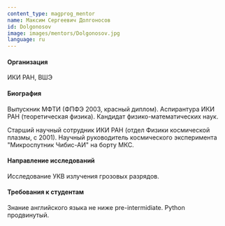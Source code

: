 ```yaml
---
content_type: magprog_mentor
name: Максим Сергеевич Долгоносов
id: Dolgonosov
image: images/mentors/Dolgonosov.jpg
language: ru
---
```


#### Организация
ИКИ РАН, ВШЭ

#### Биография

Выпускник МФТИ (ФПФЭ 2003, красный диплом). Аспирантура ИКИ РАН (теоретическая физика). Кандидат физико-математических наук. 

Старший научный сотрудник ИКИ РАН (отдел Физики космической плазмы, с 2001). Научный руководитель космического эксперимента "Микроспутник Чибис-АИ" на борту МКС.

#### Направление исследований

Исследование УКВ излучения грозовых разрядов.

#### Требования к студентам

Знание английского языка не ниже pre-intermidiate. Python продвинутый.